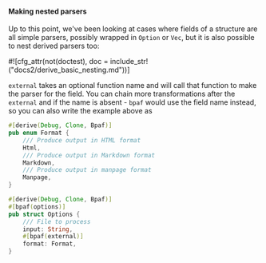 #### Making nested parsers

Up to this point, we've been looking at cases where fields of a structure are all simple
parsers, possibly wrapped in `Option` or `Vec`, but it is also possible to nest derived parsers
too:

#![cfg_attr(not(doctest), doc = include_str!("docs2/derive_basic_nesting.md"))]


`external` takes an optional function name and will call that function to make the parser for
the field. You can chain more transformations after the `external` and if the name is absent -
`bpaf` would use the field name instead, so you can also write the example above as


```rust
#[derive(Debug, Clone, Bpaf)]
pub enum Format {
    /// Produce output in HTML format
    Html,
    /// Produce output in Markdown format
    Markdown,
    /// Produce output in manpage format
    Manpage,
}

#[derive(Debug, Clone, Bpaf)]
#[bpaf(options)]
pub struct Options {
    /// File to process
    input: String,
    #[bpaf(external)]
    format: Format,
}
```
